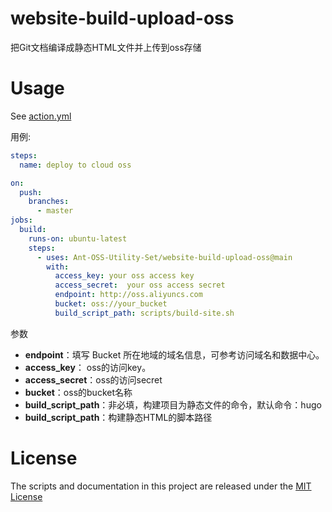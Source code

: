 # website-build-upload-oss
 把Git文档编译成静态HTML文件并上传到oss存储


# Usage

See [action.yml](action.yml)

用例:

```yaml
steps:
  name: deploy to cloud oss

on:
  push:
    branches:
      - master
jobs:
  build:
    runs-on: ubuntu-latest
    steps:
      - uses: Ant-OSS-Utility-Set/website-build-upload-oss@main
        with:
          access_key: your oss access key
          access_secret:  your oss access secret
          endpoint: http://oss.aliyuncs.com
          bucket: oss://your_bucket
          build_script_path: scripts/build-site.sh
```

参数

- **endpoint**：填写 Bucket 所在地域的域名信息，可参考访问域名和数据中心。
- **access_key**： oss的访问key。
- **access_secret**：oss的访问secret
- **bucket**：oss的bucket名称
- **build_script_path**：非必填，构建项目为静态文件的命令，默认命令：hugo
- **build_script_path**：构建静态HTML的脚本路径


# License

The scripts and documentation in this project are released under the [MIT License](LICENSE)
